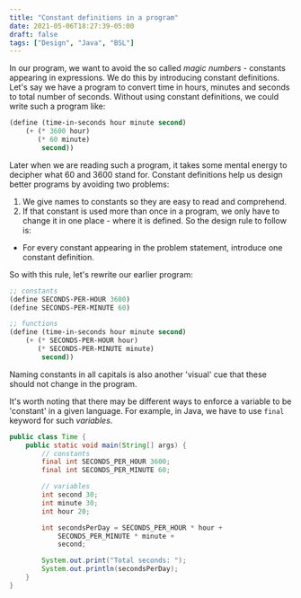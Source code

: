 ```yaml
---
title: "Constant definitions in a program"
date: 2021-05-06T18:27:39-05:00
draft: false
tags: ["Design", "Java", "BSL"]
---
```

In our program, we want to avoid the so called *magic numbers* - constants appearing in expressions. We do this by introducing constant definitions. Let's say we have a program to convert time in hours, minutes and seconds to total number of seconds. Without using constant definitions, we could write such a program like:

```lisp
(define (time-in-seconds hour minute second)
    (+ (* 3600 hour) 
       (* 60 minute) 
        second))
```

Later when we are reading such a program, it takes some mental energy to decipher what 60 and 3600 stand for. Constant definitions help us design better programs by avoiding two problems:

1. We give names to constants so they are easy to read and comprehend.
2. If that constant is used more than once in a program, we only have to change it in one place - where it is defined. So the design rule to follow is:

- For every constant appearing in the problem statement, introduce one constant definition.

So with this rule, let's rewrite our earlier program:

```lisp
;; constants
(define SECONDS-PER-HOUR 3600)
(define SECONDS-PER-MINUTE 60)

;; functions
(define (time-in-seconds hour minute second)
    (+ (* SECONDS-PER-HOUR hour) 
       (* SECONDS-PER-MINUTE minute) 
        second))
```

Naming constants in all capitals is also another 'visual' cue that these should not change in the program. 

It's worth noting that there may be different ways to enforce a variable to be 'constant' in a given language. For example, in Java, we have to use `final` keyword for such *variables*. 

```java
public class Time {
    public static void main(String[] args) {
        // constants
        final int SECONDS_PER_HOUR 3600;
        final int SECONDS_PER_MINUTE 60;

        // variables
        int second 30;
        int minute 30;
        int hour 20;

        int secondsPerDay = SECONDS_PER_HOUR * hour +
            SECONDS_PER_MINUTE * minute +
            second;

        System.out.print("Total seconds: ");
        System.out.println(secondsPerDay);
    }
}
```